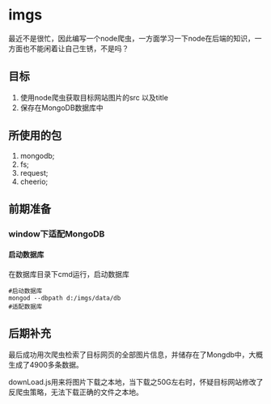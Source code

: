 # imgs
最近不是很忙，因此编写一个node爬虫，一方面学习一下node在后端的知识，一方面也不能闲着让自己生锈，不是吗？

## 目标
1. 使用node爬虫获取目标网站图片的src 以及title
2. 保存在MongoDB数据库中

## 所使用的包
1. mongodb;
2. fs;
3. request;
4. cheerio;

## 前期准备

### window下适配MongoDB

#### 启动数据库
在数据库目录下cmd运行，启动数据库
```shell
#启动数据库
mongod --dbpath d:/imgs/data/db
#适配数据库

```


## 后期补充
最后成功用次爬虫检索了目标网页的全部图片信息，并储存在了Mongdb中，大概生成了4900多条数据。

downLoad.js用来将图片下载之本地，当下载之50G左右时，怀疑目标网站修改了反爬虫策略，无法下载正确的文件之本地。
